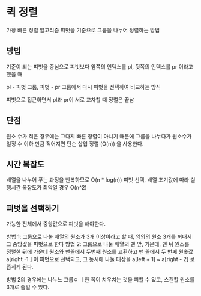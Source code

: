 # 퀵 정렬
가장 빠른 정렬 알고리즘
피벗을 기준으로 그룹을 나누어 정렬하는 방법

## 방법
기준이 되는 피벗을 중심으로 피벗보다 앞쪽의 인덱스를 pl, 뒷쪽의 인덱스를 pr 이라고 했을 때 

pl - 피벗 그룹, 피벗 - pr 그룹에서 다시 피벗을 선택하여 비교하는 방식

피벗으로 접근하면서 pl과 pr이 서로 교차할 때 정렬은 끝남

## 단점
원소 수가 적은 경우에는 그다지 빠른 정렬이 아니기 때문에
그룹을 나누다가 원소수가 일정 수 이하 만큼 적어지면
단순 삽입 정렬 (O(n)) 을 사용한다.

## 시간 복잡도

배열을 나누어 푸는 과정을 반복하므로
O(n * log(n))
피벗 선택, 배열 초기값에 따라 실행시간 복잡도가 최악일 경우 O(n^2)


## 피벗을 선택하기
가능한 전체에서 중앙값으로 피벗을 해야한다.

방법 1: 그룹으로 나눌 배열의 원소가 3개 이상이라고 할 때, 임의의 원소 3개를 꺼내서 그 중앙값을 피벗으로 한다
방법 2: 그룹으로 나눌 배열의 맨 앞, 가운데, 맨 뒤 원소를 정렬한 뒤에 가운데 원소와 맨끝에서 두번째 원소를 교환하고 맨 끝에서 두 번째 원솟값 a[right -1 ] 이 피벗으로 선택되고, 그 동시에 나눌 대상을 a[left + 1] ~ a[right - 2] 로 좁히게 된다.

방법 2의 경우에는 나누느 그룹ㅇ ㅣ한 쪽이 치우치는 것을 피할 수 있고, 스캔할 원소를 3개로 줄일 수 있다.